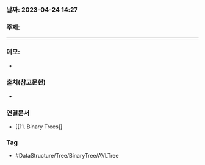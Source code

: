### 날짜: 2023-04-24 14:27

### 주제: 
---
### 메모: 
- 

### 출처(참고문헌) 
- 

### 연결문서 
- [[11. Binary Trees]]

### Tag
- #DataStructure/Tree/BinaryTree/AVLTree 